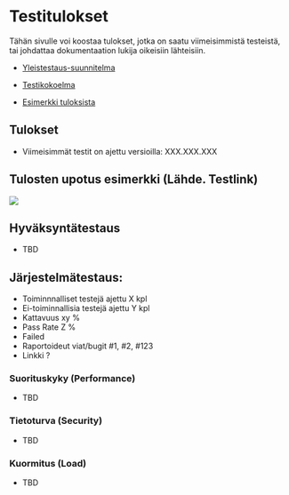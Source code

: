 # Testitulokset

Tähän sivulle voi koostaa tulokset, jotka on saatu viimeisimmistä testeistä, tai johdattaa
dokumentaation lukija oikeisiin lähteisiin.

* [Yleistestaus-suunnitelma]()
* [Testikokoelma]()

* [Esimerkki tuloksista](https://195.148.22.11/testlink/lib/results/printDocument.php?apikey=6410f0b996d935198d068aacae59d5e8f4baef82d5386c60954f5d764132cb47&type=test_report&level=testproject&tproject_id=1&tplan_id=771&header=y&summary=y&toc=y&body=y&passfail=y&cfields=y&metrics=y&author=y&requirement=y&keyword=y&notes=y&headerNumbering=y&format=0)

## Tulokset 

* Viimeisimmät testit on ajettu versioilla: XXX.XXX.XXX

## Tulosten upotus esimerkki (Lähde. Testlink)

![](https://gitlab.labranet.jamk.fi/jamkit/project-templates/opf-core-template-v2/-/raw/master/dokumentit/50-Testaushallinta/Results-demo.PNG?inline=false)

## Hyväksyntätestaus

* TBD

## Järjestelmätestaus:

* Toiminnnalliset testejä ajettu X kpl
* Ei-toiminnallisia testejä ajettu Y kpl
* Kattavuus xy %
* Pass Rate Z %
* Failed 
* Raportoideut viat/bugit #1, #2, #123 
* Linkki ?

### Suorituskyky (Performance)

* TBD

### Tietoturva (Security) 

* TBD

### Kuormitus (Load)

* TBD
